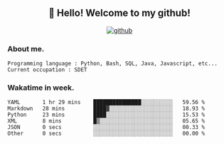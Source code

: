 <h2 align="center">👋 Hello! Welcome to my github! </h2>
<p align="center">
  <a href="https://github.com/usergwen"><img src="https://img.shields.io/badge/GitHub-24292e" alt="github"></a>
</p>

### About me.

```Plain Text
Programming language : Python, Bash, SQL, Java, Javascript, etc...
Current occupation : SDET
```
### Wakatime in week.

<!--START_SECTION:waka-->

```text
YAML       1 hr 29 mins    ███████████████░░░░░░░░░░   59.56 %
Markdown   28 mins         ████▓░░░░░░░░░░░░░░░░░░░░   18.93 %
Python     23 mins         ████░░░░░░░░░░░░░░░░░░░░░   15.53 %
XML        8 mins          █▒░░░░░░░░░░░░░░░░░░░░░░░   05.65 %
JSON       0 secs          ░░░░░░░░░░░░░░░░░░░░░░░░░   00.33 %
Other      0 secs          ░░░░░░░░░░░░░░░░░░░░░░░░░   00.00 %
```

<!--END_SECTION:waka-->
